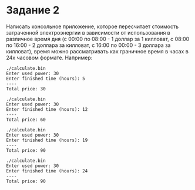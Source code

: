 # Задание 2
Написать консольное приложение, которое пересчитает стоимость затраченной электроэнергии в зависимости от использования в различное время дня (с 00:00 по 08:00 - 1 доллар за 1 килловат, с 08:00 по 16:00 - 2 доллара за килловат, с 16:00 по 00:00 - 3 доллара за килловат), время можно рассматривать как граничное время в часах в 24х часовом формате. 
Например:
``` console
./calculate.bin
Enter used power: 30
Enter finished time (hours): 5
----
Total price: 30

./calculate.bin
Enter used power: 30
Enter finished time (hours): 12
----
Total price: 60

./calculate.bin
Enter used power: 30
Enter finished time (hours): 19
----
Total price: 90

./calculate.bin
Enter used power: 30
Enter finished time (hours): 24
----
Total price: 90
```